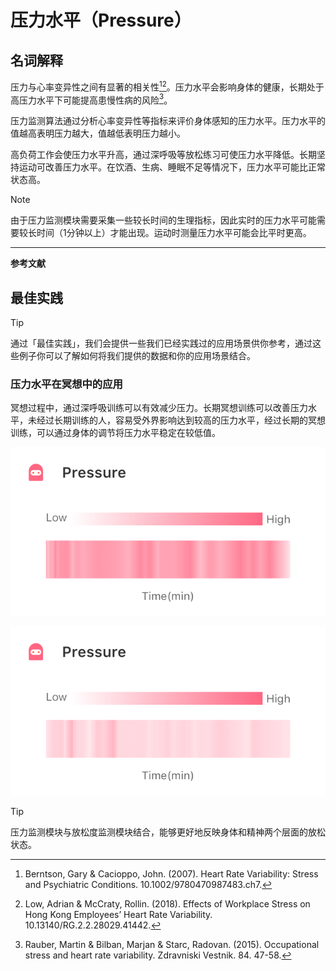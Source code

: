 # 压力水平（Pressure）

## 名词解释

压力与心率变异性之间有显著的相关性[^1][^2]。压力水平会影响身体的健康，长期处于高压力水平下可能提高患慢性病的风险[^3]。

压力监测算法通过分析心率变异性等指标来评价身体感知的压力水平。压力水平的值越高表明压力越大，值越低表明压力越小。

高负荷工作会使压力水平升高，通过深呼吸等放松练习可使压力水平降低。长期坚持运动可改善压力水平。在饮酒、生病、睡眠不足等情况下，压力水平可能比正常状态高。

> [!NOTE]
> 由于压力监测模块需要采集一些较长时间的生理指标，因此实时的压力水平可能需要较长时间（1分钟以上）才能出现。运动时测量压力水平可能会比平时更高。

---

**参考文献**

[^1]: Berntson, Gary & Cacioppo, John. (2007). Heart Rate Variability: Stress and Psychiatric Conditions. 10.1002/9780470987483.ch7.
[^2]: Low, Adrian & McCraty, Rollin. (2018). Effects of Workplace Stress on Hong Kong Employees’ Heart Rate Variability. 10.13140/RG.2.2.28029.41442.
[^3]: Rauber, Martin & Bilban, Marjan & Starc, Radovan. (2015). Occupational stress and heart rate variability. Zdravniski Vestnik. 84. 47-58.

## 最佳实践

> [!TIP]
> 通过「最佳实践」，我们会提供一些我们已经实践过的应用场景供你参考，通过这些例子你可以了解如何将我们提供的数据和你的应用场景结合。

### 压力水平在冥想中的应用

冥想过程中，通过深呼吸训练可以有效减少压力。长期冥想训练可以改善压力水平，未经过长期训练的人，容易受外界影响达到较高的压力水平，经过长期的冥想训练，可以通过身体的调节将压力水平稳定在较低值。

![一般情况下的冥想压力水平（整体在较高水平）](media/一般情况下的冥想压力水平（整体在较高水平）.png)

![长期训练后的冥想压力水平（整体较低水平）](media/长期训练后的冥想压力水平（整体较低水平）.png)

> [!TIP]
> 压力监测模块与放松度监测模块结合，能够更好地反映身体和精神两个层面的放松状态。

